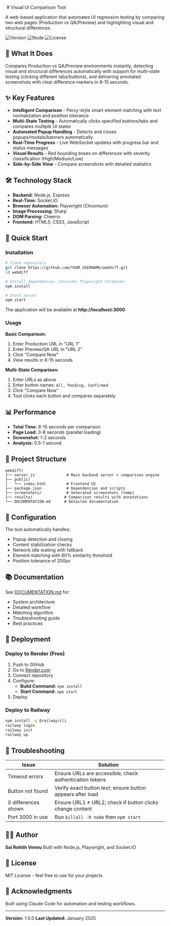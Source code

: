 `# Visual UI Comparison Tool

A web-based application that automates UI regression testing by comparing two web pages (Production vs QA/Preview) and highlighting visual and structural differences.

![Version](https://img.shields.io/badge/version-1.0.0-blue)
![Node](https://img.shields.io/badge/node-%3E%3D18-green)
![License](https://img.shields.io/badge/license-MIT-blue)

## 🎯 What It Does

Compares Production vs QA/Preview environments instantly, detecting visual and structural differences automatically with support for multi-state testing (clicking different tabs/buttons), and delivering annotated screenshots with clear difference markers in 8-15 seconds.

## ✨ Key Features

- **Intelligent Comparison** - Percy-style smart element matching with text normalization and position tolerance
- **Multi-State Testing** - Automatically clicks specified buttons/tabs and compares multiple UI states
- **Automated Popup Handling** - Detects and closes popups/modals/banners automatically
- **Real-Time Progress** - Live WebSocket updates with progress bar and status messages
- **Visual Results** - Red bounding boxes on differences with severity classification (High/Medium/Low)
- **Side-by-Side View** - Compare screenshots with detailed statistics

## 🛠 Technology Stack

- **Backend:** Node.js, Express
- **Real-Time:** Socket.IO
- **Browser Automation:** Playwright (Chromium)
- **Image Processing:** Sharp
- **DOM Parsing:** Cheerio
- **Frontend:** HTML5, CSS3, JavaScript

## 🚀 Quick Start

### Installation

```bash
# Clone repository
git clone https://github.com/YOUR_USERNAME/webdiff.git
cd webdiff

# Install dependencies (includes Playwright Chromium)
npm install

# Start server
npm start
```

The application will be available at **http://localhost:3000**

### Usage

**Basic Comparison:**
1. Enter Production URL in "URL 1"
2. Enter Preview/QA URL in "URL 2"
3. Click "Compare Now"
4. View results in 8-15 seconds

**Multi-State Comparison:**
1. Enter URLs as above
2. Enter button names: `All, Pending, Confirmed`
3. Click "Compare Now"
4. Tool clicks each button and compares separately

## 📊 Performance

- **Total Time:** 8-15 seconds per comparison
- **Page Load:** 3-8 seconds (parallel loading)
- **Screenshot:** 1-2 seconds
- **Analysis:** 0.5-1 second

## 📝 Project Structure

```
webdiff/
├── server.js              # Main backend server + comparison engine
├── public/
│   └── index.html         # Frontend UI
├── package.json           # Dependencies and scripts
├── screenshots/           # Generated screenshots (temp)
├── results/              # Comparison results with annotations
└── DOCUMENTATION.md      # Detailed documentation
```

## 🔧 Configuration

The tool automatically handles:
- Popup detection and closing
- Content stabilization checks
- Network idle waiting with fallback
- Element matching with 60% similarity threshold
- Position tolerance of 200px

## 📚 Documentation

See [DOCUMENTATION.md](DOCUMENTATION.md) for:
- System architecture
- Detailed workflow
- Matching algorithm
- Troubleshooting guide
- Best practices

## 🚀 Deployment

### Deploy to Render (Free)

1. Push to GitHub
2. Go to [Render.com](https://render.com)
3. Connect repository
4. Configure:
   - **Build Command:** `npm install`
   - **Start Command:** `npm start`
5. Deploy

### Deploy to Railway

```bash
npm install -g @railway/cli
railway login
railway init
railway up
```

## 🐛 Troubleshooting

| Issue | Solution |
|-------|----------|
| Timeout errors | Ensure URLs are accessible; check authentication tokens |
| Button not found | Verify exact button text; ensure button appears after load |
| 0 differences shown | Ensure URL1 ≠ URL2; check if button clicks change content |
| Port 3000 in use | Run `killall -9 node` then `npm start` |

## 👨‍💻 Author

**Sai Rohith Vennu**
Built with Node.js, Playwright, and Socket.IO

## 📄 License

MIT License - feel free to use for your projects

## 🙏 Acknowledgments

Built using Claude Code for automation and testing workflows.

---

**Version:** 1.0.0
**Last Updated:** January 2025
